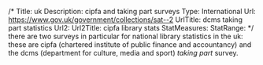 /*
Title: uk
Description: cipfa and taking part surveys
Type: International
Url: https://www.gov.uk/government/collections/sat--2
UrlTitle: dcms taking part statistics
Url2:
Url2Title: cipfa library stats
StatMeasures:
StatRange:
*/
there are two surveys in particular for national library statistics in the uk: these are cipfa (chartered institute of public finance and accountancy) and the dcms (department for culture, media and sport) *taking part* survey.